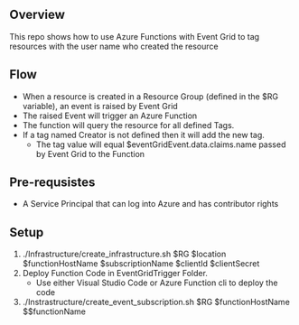 ## Overview

This repo shows how to use Azure Functions with Event Grid to tag resources with the user name who created the resource

## Flow 
* When a resource is created in a Resource Group (defined in the $RG variable), an event is raised by Event Grid
* The raised Event will trigger an Azure Function 
* The function will query the resource for all defined Tags.
* If a tag named Creator is not defined then it will add the new tag. 
    * The tag value will equal $eventGridEvent.data.claims.name passed by Event Grid to the Function

## Pre-requsistes 
* A Service Principal that can log into Azure and has contributor rights

## Setup
1. ./Infrastructure/create_infrastructure.sh $RG $location $functionHostName $subscriptionName $clientId $clientSecret
2. Deploy Function Code in EventGridTrigger Folder.
    * Use either Visual Studio Code or Azure Function cli to deploy the code
3. ./Instrastructure/create_event_subscription.sh $RG $functionHostName $$functionName